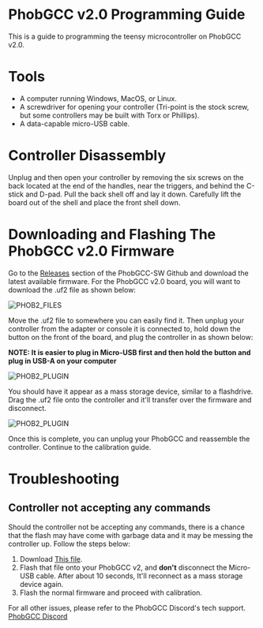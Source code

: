 # PhobGCC v2.0 Programming Guide

This is a guide to programming the teensy microcontroller on PhobGCC v2.0.

# Tools

* A computer running Windows, MacOS, or Linux.
* A screwdriver for opening your controller (Tri-point is the stock screw, but some controllers may be built with Torx or Phillips).
* A data-capable micro-USB cable.

# Controller Disassembly

Unplug and then open your controller by removing the six screws on the back located at the end of the handles, near the triggers, and behind the C-stick and D-pad.
Pull the back shell off and lay it down.
Carefully lift the board out of the shell and place the front shell down.

# Downloading and Flashing The PhobGCC v2.0 Firmware

Go to the [Releases](https://github.com/PhobGCC/PhobGCC-SW/releases) section of the PhobGCC-SW Github and download the latest available firmware. For the PhobGCC v2.0 board, you will want to download the .uf2 file as shown below:

![PHOB2_FILES](/For_Users/Phob_Programming_Guide_Images/phob2_files.PNG)

Move the .uf2 file to somewhere you can easily find it. Then unplug your controller from the adapter or console it is connected to, hold down the button on the front of the board, and plug the controller in as shown below:

**NOTE: It is easier to plug in Micro-USB first and then hold the button and plug in USB-A on your computer**

![PHOB2_PLUGIN](/For_Users/Phob_Programming_Guide_Images/phob2_hold.jpg)

You should have it appear as a mass storage device, similar to a flashdrive. Drag the .uf2 file onto the controller and it'll transfer over the firmware and disconnect.

![PHOB2_PLUGIN](/For_Users/Phob_Programming_Guide_Images/Phob2_transfer.PNG)

Once this is complete, you can unplug your PhobGCC and reassemble the controller. Continue to the calibration guide.

# Troubleshooting

## Controller not accepting any commands

Should the controller not be accepting any commands, there is a chance that the flash may have come with garbage data and it may be messing the controller up. Follow the steps below:

1. Download [This file](https://drive.google.com/file/d/15iXiLqbS9To-jfmHwR3WShfgkgc5nex1/view?usp=sharing).
2. Flash that file onto your PhobGCC v2, and **don't** disconnect the Micro-USB cable. After about 10 seconds, It'll reconnect as a mass storage device again.
3. Flash the normal firmware and proceed with calibration.


For all other issues, please refer to the PhobGCC Discord's tech support.
[PhobGCC Discord](https://discord.gg/yrpUu7mgzm)
